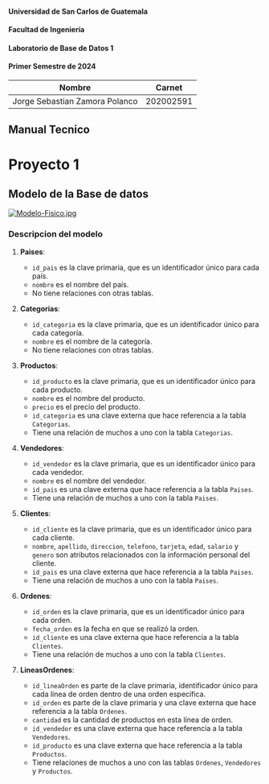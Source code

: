 #### Universidad de San Carlos de Guatemala
#### Facultad de Ingeniería
#### Laboratorio de Base de Datos 1
#### Primer Semestre de 2024

|Nombre  | Carnet | 
|------------- | -------------|
|Jorge Sebastian Zamora Polanco  | 202002591|

## Manual Tecnico

# Proyecto 1

## Modelo de la Base de datos

[![Modelo-Fisico.jpg](https://i.postimg.cc/gJ1dTd11/Modelo-Fisico.jpg)](https://postimg.cc/7G1pCvHN)

### Descripcion del modelo

1. **Paises**:
   - `id_pais` es la clave primaria, que es un identificador único para cada país.
   - `nombre` es el nombre del país.
   - No tiene relaciones con otras tablas.

2. **Categorias**:
   - `id_categoria` es la clave primaria, que es un identificador único para cada categoría.
   - `nombre` es el nombre de la categoría.
   - No tiene relaciones con otras tablas.

3. **Productos**:
   - `id_producto` es la clave primaria, que es un identificador único para cada producto.
   - `nombre` es el nombre del producto.
   - `precio` es el precio del producto.
   - `id_categoria` es una clave externa que hace referencia a la tabla `Categorias`.
   - Tiene una relación de muchos a uno con la tabla `Categorias`.

4. **Vendedores**:
   - `id_vendedor` es la clave primaria, que es un identificador único para cada vendedor.
   - `nombre` es el nombre del vendedor.
   - `id_pais` es una clave externa que hace referencia a la tabla `Paises`.
   - Tiene una relación de muchos a uno con la tabla `Paises`.

5. **Clientes**:
   - `id_cliente` es la clave primaria, que es un identificador único para cada cliente.
   - `nombre`, `apellido`, `direccion`, `telefono`, `tarjeta`, `edad`, `salario` y `genero` son atributos relacionados con la información personal del cliente.
   - `id_pais` es una clave externa que hace referencia a la tabla `Paises`.
   - Tiene una relación de muchos a uno con la tabla `Paises`.

6. **Ordenes**:
   - `id_orden` es la clave primaria, que es un identificador único para cada orden.
   - `fecha_orden` es la fecha en que se realizó la orden.
   - `id_cliente` es una clave externa que hace referencia a la tabla `Clientes`.
   - Tiene una relación de muchos a uno con la tabla `Clientes`.

7. **LineasOrdenes**:
   - `id_lineaOrden` es parte de la clave primaria, identificador único para cada línea de orden dentro de una orden específica.
   - `id_orden` es parte de la clave primaria y una clave externa que hace referencia a la tabla `Ordenes`.
   - `cantidad` es la cantidad de productos en esta línea de orden.
   - `id_vendedor` es una clave externa que hace referencia a la tabla `Vendedores`.
   - `id_producto` es una clave externa que hace referencia a la tabla `Productos`.
   - Tiene relaciones de muchos a uno con las tablas `Ordenes`, `Vendedores` y `Productos`.

